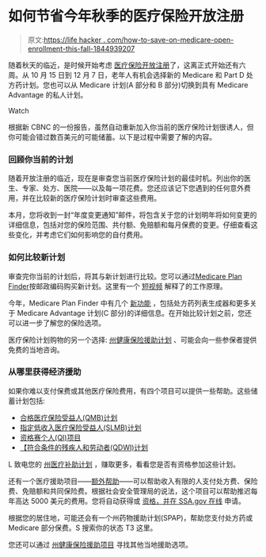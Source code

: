 # 如何节省今年秋季的医疗保险开放注册

> 原文:[https://life hacker . com/how-to-save-on-medicare-open-enrollment-this-fall-1844939207](https://lifehacker.com/how-to-save-on-medicare-open-enrollment-this-fall-1844939207)

随着秋天的临近，是时候开始考虑 [医疗保险开放注册](https://www.cms.gov/Outreach-and-Education/Reach-Out/Find-tools-to-help-you-help-others/Medicare-Open-Enrollment)了，这离正式开始还有六周。从 10 月 15 日到 12 月 7 日，老年人有机会选择新的 Medicare 和 Part D 处方药计划。您也可以从 Medicare 计划(A 部分和 B 部分)切换到具有 Medicare Advantage 的私人计划。

Watch

根据新 CBNC 的一份报告，虽然自动重新加入你当前的医疗保险计划很诱人，但你可能会错过数百美元的可能储蓄。以下是过程中需要了解的内容。

### 回顾你当前的计划

随着开放注册的临近，现在是审查您当前医疗保险计划的最佳时机。列出你的医生、专家、处方、医院——以及每一项花费。您还应该记下您遇到的任何意外费用，并在比较新的医疗保险计划时审查这些费用。

本月，您将收到一封“年度变更通知”邮件，将包含关于您的计划明年将如何变更的详细信息，包括对您的保险范围、共付额、免赔额和每月保费的变更。仔细查看这些变化，并考虑它们如何影响您的自付费用。

### 如何比较新计划

审查完你当前的计划后，将其与新计划进行比较。您可以通过[Medicare Plan Finder](https://www.medicare.gov/plan-compare/#/?lang=en&amp;year=2020)按邮政编码购买新计划。这里有一个 [短视频](https://www.youtube.com/watch?v=6bRNVJVcJ98&feature=youtu.be) 解释了的工作原理。

今年，Medicare Plan Finder 中有几个 [新功能](https://www.medicare.gov/blog/shop-compare-plans-now-with-the-new-medicare-plan-finder) ，包括处方药列表生成器和更多关于 Medicare Advantage 计划(C 部分)的详细信息。在开始比较计划之前，您还可以进一步了解您的保险选项。

医疗保险计划购物的另一个选择: [州健康保险援助计划](https://www.shiptacenter.org) 、可能会向一些参保者提供免费的当地咨询。

### 从哪里获得经济援助

如果你难以支付保费或其他医疗保险费用，有四个项目可以提供一些帮助。这些储蓄计划包括:

*   [合格医疗保险受益人(QMB)计划](https://www.medicare.gov/your-medicare-costs/get-help-paying-costs/medicare-savings-programs)
*   [指定低收入医疗保险受益人(SLMB)计划](https://www.medicare.gov/your-medicare-costs/get-help-paying-costs/medicare-savings-programs)
*   [资格赛个人(QI)项目](https://www.medicare.gov/your-medicare-costs/get-help-paying-costs/medicare-savings-programs)
*   [【符合条件的残疾人和劳动者(QDWI)计划](https://www.medicare.gov/your-medicare-costs/get-help-paying-costs/medicare-savings-programs)

L 致电您的 [州医疗补助计划](https://www.medicare.gov/Contacts) ，赚取更多，看看您是否有资格参加这些计划。

还有一个医疗援助项目——[额外帮助](https://www.medicare.gov/your-medicare-costs/get-help-paying-costs/lower-prescription-costs)——可以帮助收入有限的人支付处方费、保险费、免赔额和共同保险费。根据社会安全管理局的说法，这个项目可以帮助推迟每年高达 5000 美元的费用。您将自动获得或 [资格，并在 SSA.gov 在线](https://secure.ssa.gov/i1020/start) 申请。

根据您的居住地，可能还会有一个州药物援助计划(SPAP)，帮助您支付处方药或 Medicare 部分保费。S 搜索你的状态 T3 这里。

您还可以通过 [州健康保险援助项目](https://www.shiptacenter.org) 寻找其他当地援助选项。